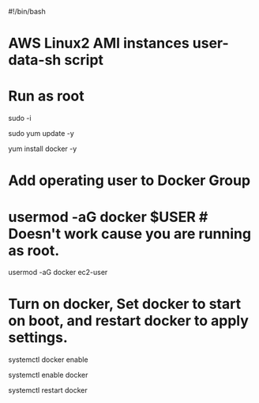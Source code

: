 #!/bin/bash
#
# AWS Linux2 AMI instances user-data-sh script

# Run as root
sudo -i 

sudo yum update -y

yum install docker -y

# Add operating user to Docker Group
#    usermod -aG docker $USER # Doesn't work cause you are running as root.
usermod -aG docker ec2-user

# Turn on docker, Set docker to start on boot, and restart docker to apply settings.
systemctl docker enable

systemctl enable docker

systemctl restart docker
